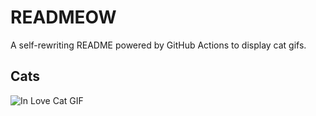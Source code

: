 # READMEOW

A self-rewriting README powered by GitHub Actions to display cat gifs.

## Cats

![In Love Cat GIF](https://media2.giphy.com/media/MDJ9IbxxvDUQM/200.gif?cid=9acd02daxjjqcq71jmaplgjil7wbckh5mbs8rrlj7hluhm5l&ep=v1_gifs_search&rid=200.gif&ct=g)
